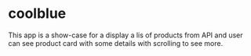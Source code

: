 # coolblue
This app is a show-case for a display a lis of products from API and user can see product card with some details with scrolling to see more.
